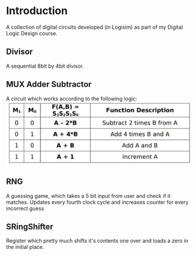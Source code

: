 # Introduction
A collection of digital circuits developed (in Logisim) as part of my Digital Logic Design course.

## Divisor
A sequential 8bit by 4bit divisor.

## MUX Adder Subtractor
A circuit which works according to the following logic:
<img src="https://github.com/avexxx3/Digital/blob/main/.github-images/muxaddersubtractor.png">

## RNG
A guessing game, which takes a 5 bit input from user and check if it matches. Updates every fourth clock cycle and increases counter for every incorrect guess

## SRingShifter
Register which pretty much shifts it's contents one over and loads a zero in the initial place.
